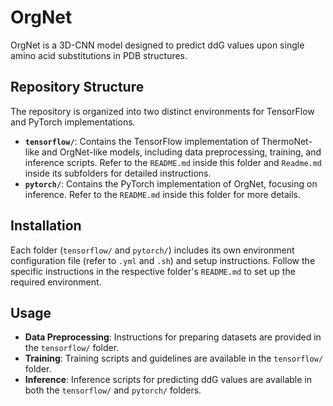 # OrgNet

OrgNet is a 3D-CNN model designed to predict ddG values upon single amino acid substitutions in PDB structures.

## Repository Structure

The repository is organized into two distinct environments for TensorFlow and PyTorch implementations.

- **`tensorflow/`**: Contains the TensorFlow implementation of ThermoNet-like and OrgNet-like models, including data preprocessing, training, and inference scripts. Refer to the `README.md` inside this folder and `Readme.md` inside its subfolders for detailed instructions.
- **`pytorch/`**: Contains the PyTorch implementation of OrgNet, focusing on inference. Refer to the `README.md` inside this folder for more details.

## Installation

Each folder (`tensorflow/` and `pytorch/`) includes its own environment configuration file (refer to `.yml` and `.sh`) and setup instructions. Follow the specific instructions in the respective folder's `README.md` to set up the required environment.

## Usage

- **Data Preprocessing**: Instructions for preparing datasets are provided in the `tensorflow/` folder.
- **Training**: Training scripts and guidelines are available in the `tensorflow/` folder.
- **Inference**: Inference scripts for predicting ddG values are available in both the `tensorflow/` and `pytorch/` folders.
